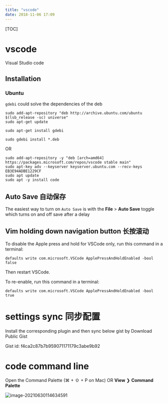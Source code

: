 ```yaml
---
title: "vscode"
date: 2018-11-06 17:09
---
```



[TOC]


# vscode

Visual Studio code



## Installation

### Ubuntu

`gdebi` could solve the dependencies of the deb

```
sudo add-apt-repository "deb http://archive.ubuntu.com/ubuntu $(lsb_release -sc) universe"
sudo apt-get update

sudo apt-get install gdebi

sudo gdebi install *.deb
```



OR

```
sudo add-apt-repository -y "deb [arch=amd64] https://packages.microsoft.com/repos/vscode stable main"
sudo apt-key adv --keyserver keyserver.ubuntu.com --recv-keys EB3E94ADBE1229CF
sudo apt update
sudo apt -y install code
```



## Auto Save 自动保存

The easiest way to turn on `Auto Save` is with the **File** > **Auto Save** toggle which turns on and off save after a delay



## Vim holding down navigation button 长按滚动

To disable the Apple press and hold for VSCode only, run this command in a terminal:

```
defaults write com.microsoft.VSCode ApplePressAndHoldEnabled -bool false
```

Then restart VSCode.

To re-enable, run this command in a terminal:

```
defaults write com.microsoft.VSCode ApplePressAndHoldEnabled -bool true
```







# settings sync 同步配置

Install the corresponding plugin and then sync below gist by Download Public Gist

Gist id:   f4ca2c87b7b959071171179c3abe9b92





# code command line

Open the Command Palette (⌘ + ⇧ + P on Mac) OR **View** ❯ **Command Palette**

![image-20210630114634591](/Users/rxu/coding/github/repo_xuxuehua.com/content/Softwares/vscode.assets/image-20210630114634591.png)

